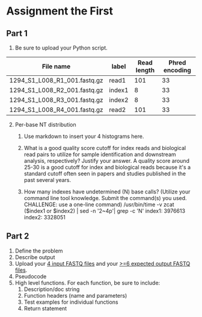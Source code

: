 # Assignment the First

## Part 1
1. Be sure to upload your Python script.

| File name | label | Read length | Phred encoding |
|---|---|---|---|
| 1294_S1_L008_R1_001.fastq.gz | read1 | 101 | 33 |
| 1294_S1_L008_R2_001.fastq.gz | index1 | 8 | 33 |
| 1294_S1_L008_R3_001.fastq.gz | index2 | 8 | 33 |
| 1294_S1_L008_R4_001.fastq.gz | read2 | 101 | 33 |

2. Per-base NT distribution
    1. Use markdown to insert your 4 histograms here.
    2. What is a good quality score cutoff for index reads and biological read pairs to utilize for sample identification and downstream analysis, respectively? Justify your answer.
    A quality score around 25-30 is a good cutoff for index and biological reads because it's a standard cutoff often seen in papers and studies published in the past several years.  

    3. How many indexes have undetermined (N) base calls? (Utilize your command line tool knowledge. Submit the command(s) you used. CHALLENGE: use a one-line command)
    /usr/bin/time -v zcat ($index1 or $index2) | sed -n '2~4p'| grep -c 'N'
    index1: 3976613
    index2: 3328051 
    
## Part 2
1. Define the problem
2. Describe output
3. Upload your [4 input FASTQ files](../TEST-input_FASTQ) and your [>=6 expected output FASTQ files](../TEST-output_FASTQ).
4. Pseudocode
5. High level functions. For each function, be sure to include:
    1. Description/doc string
    2. Function headers (name and parameters)
    3. Test examples for individual functions
    4. Return statement
